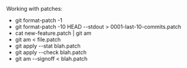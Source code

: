 Working with patches:
* git format-patch -1
* git format-patch -10 HEAD --stdout > 0001-last-10-commits.patch
* cat new-feature.patch | git am
* git am < file.patch
* git apply --stat blah.patch
* git apply --check blah.patch
* git am --signoff < blah.patch

